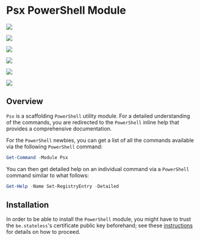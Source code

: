 ﻿# Psx PowerShell Module

<div class="badges">
<div>

[![][github.badge]][github]

[![][release.badge]][release]

</div>
<div>

[![][pipeline.ci.badge]][pipeline.ci]

[![][pipeline.mr.badge]][pipeline.mr]

</div>
<div>

[![][module.badge]][module]

[![][module.preview.badge]][module.preview]

</div>
</div>

## Overview

`Psx` is a scaffolding `PowerShell` utility module. For a detailed understanding of the commands, you are redirected to the `PowerShell` inline help that provides a comprehensive documentation.

For the `PowerShell` newbies, you can get a list of all the commands available via the following `PowerShell` command:

```PowerShell
Get-Command -Module Psx
```

You can then get detailed help on an individual command via a `PowerShell` command similar to what follows:

```PowerShell
Get-Help -Name Set-RegistryEntry -Detailed
```

## Installation

In order to be able to install the `PowerShell` module, you might have to trust the `be.stateless`'s certificate public key beforehand; see these [instructions](../Installation.md) for details on how to proceed.

<!-- links -->

[doc.main]: https://www.stateless.be/ "BizTalk.Factory SDK"
[doc.this]: https://www.stateless.be/PowerShell/Module/Psx/ "Psx PowerShell Module"
[doc.install]: https://www.stateless.be/PowerShell/Module/Installation.html "PowerShell Module Installation"
[github]: https://github.com/icraftsoftware/Be.Stateless.PowerShell.Module.Psx "Be.Stateless.PowerShell.Module.Psx GitHub Repository"
[github.badge]: https://img.shields.io/static/v1?label=Repository&message=Be.Stateless.PowerShell.Module.Psx&logo=github
[pipeline.ci]: https://dev.azure.com/icraftsoftware/be.stateless/_build/latest?definitionId=21&branchName=master "Azure DevOps Continuous Integration Build Pipeline"
[pipeline.ci.badge]: https://dev.azure.com/icraftsoftware/be.stateless/_apis/build/status/Be.Stateless.PowerShell.Module.Psx%20Continuous%20Integration?branchName=master&label=Continuous%20Integration%20Build
[pipeline.mr]: https://dev.azure.com/icraftsoftware/be.stateless/_build/latest?definitionId=22&branchName=master "Azure DevOps Release Build Pipeline"
[pipeline.mr.badge]: https://dev.azure.com/icraftsoftware/be.stateless/_apis/build/status/Be.Stateless.PowerShell.Module.Psx%20Manual%20Release?branchName=master&label=Manual%20Release%20Build
[module.preview]: https://dev.azure.com/icraftsoftware/be.stateless/_packaging?_a=package&feed=BizTalk.Factory.Preview&package=Psx&protocolType=NuGet "Psx PowerShell Module Preview"
[module.preview.badge]: https://badge-factory.azurewebsites.net/package/icraftsoftware/be.stateless/BizTalk.Factory.Preview/Psx?logo=powershell
[module]: https://www.powershellgallery.com/packages/Psx "Psx Module"
[module.badge]: https://img.shields.io/powershellgallery/v/Psx.svg?label=Psx&style=flat&logo=powershell
[release]: https://github.com/icraftsoftware/Be.Stateless.PowerShell.Module.Psx/releases/latest "Be.Stateless.PowerShell.Module.Psx Release"
[release.badge]: https://img.shields.io/github/v/release/icraftsoftware/Be.Stateless.PowerShell.Module.Psx?label=Release&logo=github
